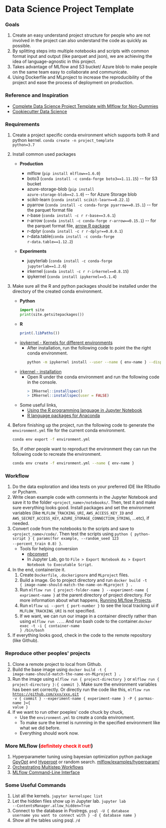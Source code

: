 # Data Science Project Template 

### Goals
1. Create an easy understand project structure for people who are not involved in the project can also understand the code as quickly as possible. 
2. By splitting steps into multiple notebooks and scripts with common format input and output (like parquet and json), we are achieving the idea of language-agnostic in this project. 
3. Takes advantage of MLflow and S3 bucket/ Azure blob to make people on the same team easy to collaborate and communicate. 
4. Using Dockerfile and MLproject to increase the reproducibility of the project and ease the process of deployment on production. 

### Reference and Inspiration
* [Complete Data Science Project Template with Mlflow for Non-Dummies](https://towardsdatascience.com/complete-data-science-project-template-with-mlflow-for-non-dummies-d082165559eb)
* [Cookiecutter Data Science](https://drivendata.github.io/cookiecutter-data-science/)

### Requirements

1. Create a project specific conda environment which supports both R and python kernel. <code>conda create -n project_template python=3.7</code>

2. Install common used packages  
    * **Production**
        * mlflow (<code>pip install mlflow==1.6.0</code>)
        * boto3 (<code>conda install -c conda-forge boto3==1.11.15</code>) -- for S3 bucket
        * azure-storage-blob (<code>pip install azure-storage-blob==2.1.0</code>) -- for Azure Storage blob
        * scikit-learn (<code>conda install scikit-learn==0.22.1</code>)
        * pyarrow (<code>conda install -c conda-forge pyarrow==0.15.1</code>) -- for the parquet format file
        * r-base (<code>conda install -c r r-base==3.6.1</code>) 
        * r-arrow (<code>conda install -c conda-forge r-arrow==0.15.1</code>) -- for the parquet format file, [arrow R package](https://arrow.apache.org/docs/r/) 
        * r-dplyr (<code>conda install -c r r-dplyr==0.8.0.1</code>)
        * r-data.table(<code>conda install -c conda-forge r-data.table==1.12.2</code>)
       
   * **Experiments**
       * jupyterlab (<code>conda install -c conda-forge jupyterlab==1.2.6</code>)
       * irkernel (<code>conda install -c r r-irkernel==0.8.15</code>)
       * ipykernel (<code>conda install ipykernel==5.1.4</code>)


3. Make sure all the R and python packages should be installed under the directory of the created conda environment. 
    * **Python**
        ```python
        import site
        print(site.getsitepackages())
        ```
    * **R**
        ```r
        print(.libPaths())
        ```
    * [ipykernel - Kernels for different environments](https://ipython.readthedocs.io/en/stable/install/kernel_install.html#kernels-for-different-environments)
        * After installation, run the following code to point the the right conda environment.
            ```bash
            python -m ipykernel install --user --name { env-name } --display-name "{ display-name }"
            ```
    * [irkernel - installation](https://irkernel.github.io/installation/)
        * Open R under the conda environment and run the following code in the console. 
            ```R
            > IRkernel::installspec()
            > IRkernel::installspec(user = FALSE)
            ```
    * Some useful links,
        * [Using the R programming language in Jupyter Notebook](https://docs.anaconda.com/anaconda/navigator/tutorials/r-lang/)
        * [R language packages for Anaconda](https://docs.anaconda.com/anaconda/packages/r-language-pkg-docs/) 
   
4. Before finishing up the project, run the following code to generate the <code>environment.yml</code> file for the current conda environment. 
    ```bash
    conda env export -f environment.yml 
    ```
    So, if other people want to reproduct the environment they can run the following code to recreate the environment. 
    ```bash
    conda env create -f environment.yml --name { env-name }
    ```
    
### Workflow
1. Do the data exploration and idea tests on your preferred IDE like RStudio or Pycharm.  
2. Write clean example code with comments in the Jupyter Notebook and save it to the folder <code><project_name>/notebooks/</code>. Then, test it and make sure everything looks good. Install packages and set the environment variables (like <code>MLFLOW_TRACKING_URI</code>, <code>AWS_ACCESS_KEY_ID</code> and <code>AWS_SECRET_ACCESS_KEY</code>, <code>AZURE_STORAGE_CONNECTION_STRING</code>, ...etc), if needed. 
3. Convert code from the notebooks to the scripts and save to <code><project_name>/code/</code>. Then test the scripts using <code>python { python-script } { params(for example, --random_seed 123 --percent_train 0.8) }</code>. 
    * Tools for helping conversion
        * [nbconvert](https://nbconvert.readthedocs.io/en/latest/)
        * In Jupyter Lab, go to <code>File > Export Notebook As > Export Notebook to Executable Script</code>. 
4. In the end, containerize it.
    1. Create  <code>Dockerfile</code>, <code>.dockerignore</code> and <code>MLproject</code> files.
    2. Build a image. Go to project directory and run <code>docker build -t { image-name-should-match-the-name-on-MLproject } .</code>
    3. Run <code>mlflow run { project-folder-name } --experiment-name { expriment-name }</code> at the parent directory of project directory. For more information about what happens, [Running MLflow Projects](https://www.mlflow.org/docs/latest/quickstart.html#running-mlflow-projects).
    4. Run <code>mlflow ui --port { port-number }</code> to see the local tracking ui if <code>MLFLOW_TRACKING_URI</code> is not specified.
    5. If we want, we can run our image in a container directly rather than using <code>mlflow run ...</code>. And run bash code to the container.<code>docker exec -t -i { container-name } /bin/bash</code>
5. If everything looks good, check in the code to the remote repository (like Github).

### Reproduce other peoples' projects
1. Clone a remote project to local from Github.
2. Build the base image using <code>docker build -t { image-name-should-match-the-name-on-MLproject } . </code>
3. Run the image using <code>mlflow run { project-directory }</code> or <code>mlflow run { project-directory }:{ commit }</code>. Make sure the environment variables has been set correctly. Or directly run the code like this, <code>mlflow run https://github.com/xxx/xxx.git -v { commit } --experiment-name { experiment-name } -P { parmas-name }={ value }</code>
4. If we want to run other poeples' code chuck by chuck, 
    * Use the <code>environment.yml</code> to create a conda environment.
    * To make sure the kernel is runnning in the specified environment like what we did before. 
    * Everything should work now. 
    
### More MLflow (<span style="color:red;font-size:15px">definitely check it out!</span>)

1. Hyperparameter tuning using bayesian optimization python package [GpyOpt](https://sheffieldml.github.io/GPyOpt/) and [Hyperopt](Hyperopt) or random search. [mlflow/examples/hyperparam/](https://github.com/mlflow/mlflow/tree/master/examples/hyperparam)
2. [Orchestrating Multistep Workflows](https://github.com/mlflow/mlflow/tree/master/examples/multistep_workflow)
3. [MLflow Command-Line Interface](https://www.mlflow.org/docs/latest/cli.html)

### Some Useful Commands
1. List all the kernels. <code>jupyter kernelspec list</code>
2. Let the hidden files show up in Jupyter lab. <code>jupyter lab --ContentsManager.allow_hidden=True</code> 
2. Connect to the database in Postregs. <code>psql -U { database username you want to connect with } -d { database name }</code>
3. Show all the tables using psql. <code>/d</code>

   

